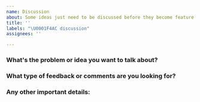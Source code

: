 ```yaml
---
name: Discussion
about: Some ideas just need to be discussed before they become feature proposals.
title: ''
labels: "\U0001F4AC discussion"
assignees: ''

---
```


### What's the problem or idea you want to talk about?

<!-- Try to summarize it in a few sentences. Short and sweet 🍭 is a great approach here! -->

### What type of feedback or comments are you looking for?

### Any other important details:
